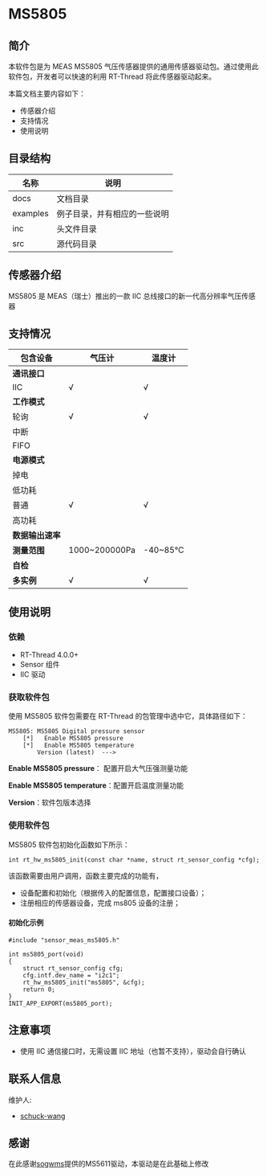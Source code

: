 # MS5805

## 简介

本软件包是为 MEAS MS5805 气压传感器提供的通用传感器驱动包。通过使用此软件包，开发者可以快速的利用 RT-Thread 将此传感器驱动起来。

本篇文档主要内容如下：

- 传感器介绍
- 支持情况
- 使用说明

## 目录结构 

| 名称     | 说明                         |
| -------- | ---------------------------- |
| docs     | 文档目录                     |
| examples | 例子目录，并有相应的一些说明 |
| inc      | 头文件目录                   |
| src      | 源代码目录                   |

## 传感器介绍

MS5805 是 MEAS（瑞士）推出的一款  IIC 总线接口的新一代高分辨率气压传感器

## 支持情况

| 包含设备         | 气压计 | 温度计 |
| ---------------- | -------- | ------ |
| **通讯接口**     |          |        |
| IIC              | √        | √      |
| **工作模式**     |          |        |
| 轮询             | √        | √      |
| 中断             |          |        |
| FIFO             |          |        |
| **电源模式**     |          |        |
| 掉电             |          |        |
| 低功耗           |          |        |
| 普通             | √        | √      |
| 高功耗           |          |        |
| **数据输出速率** |         |       |
| **测量范围**     | 1000~200000Pa | -40~85℃       |
| **自检**         |          |        |
| **多实例**       | √        | √      |

## 使用说明

### 依赖

- RT-Thread 4.0.0+
- Sensor 组件
- IIC  驱动

### 获取软件包

使用 MS5805 软件包需要在 RT-Thread 的包管理中选中它，具体路径如下：

```
MS5805: MS5805 Digital pressure sensor
    [*]   Enable MS5805 pressure
    [*]   Enable MS5805 temperature
        Version (latest)  --->
```

**Enable MS5805 pressure**： 配置开启大气压强测量功能

**Enable MS5805 temperature**：配置开启温度测量功能

**Version**：软件包版本选择

### 使用软件包

MS5805 软件包初始化函数如下所示：

```
int rt_hw_ms5805_init(const char *name, struct rt_sensor_config *cfg);
```

该函数需要由用户调用，函数主要完成的功能有，

- 设备配置和初始化（根据传入的配置信息，配置接口设备）；
- 注册相应的传感器设备，完成 ms805 设备的注册；

#### 初始化示例

```
#include "sensor_meas_ms5805.h"

int ms5805_port(void)
{
    struct rt_sensor_config cfg;
    cfg.intf.dev_name = "i2c1";
    rt_hw_ms5805_init("ms5805", &cfg);
    return 0;
}
INIT_APP_EXPORT(ms5805_port);
```

## 注意事项

- 使用 IIC 通信接口时，无需设置 IIC 地址（也暂不支持），驱动会自行确认


## 联系人信息

维护人:

- [schuck-wang](https://github.com/schuck-wang)

## 感谢

在此感谢[sogwms](https://github.com/sogwms)提供的MS5611驱动，本驱动是在此基础上修改